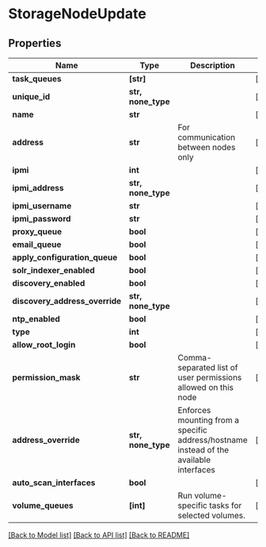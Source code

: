 # StorageNodeUpdate


## Properties

Name | Type | Description | Notes
------------ | ------------- | ------------- | -------------
**task_queues** | **[str]** |  | [optional] 
**unique_id** | **str, none_type** |  | [optional] 
**name** | **str** |  | [optional] 
**address** | **str** | For communication between nodes only | [optional] 
**ipmi** | **int** |  | [optional] 
**ipmi_address** | **str, none_type** |  | [optional] 
**ipmi_username** | **str** |  | [optional] 
**ipmi_password** | **str** |  | [optional] 
**proxy_queue** | **bool** |  | [optional] 
**email_queue** | **bool** |  | [optional] 
**apply_configuration_queue** | **bool** |  | [optional] 
**solr_indexer_enabled** | **bool** |  | [optional] 
**discovery_enabled** | **bool** |  | [optional] 
**discovery_address_override** | **str, none_type** |  | [optional] 
**ntp_enabled** | **bool** |  | [optional] 
**type** | **int** |  | [optional] 
**allow_root_login** | **bool** |  | [optional] 
**permission_mask** | **str** | Comma-separated list of user permissions allowed on this node | [optional] 
**address_override** | **str, none_type** | Enforces mounting from a specific address/hostname instead of the available interfaces | [optional] 
**auto_scan_interfaces** | **bool** |  | [optional] 
**volume_queues** | **[int]** | Run volume-specific tasks for selected volumes. | [optional] 

[[Back to Model list]](../#documentation-for-models) [[Back to API list]](../#documentation-for-api-endpoints) [[Back to README]](../)


